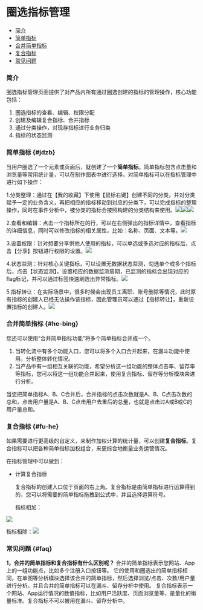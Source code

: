 # 圈选指标管理

* [简介](quan-xuan-zhi-biao-guan-li.md#jian-jie)
* [简单指标](quan-xuan-zhi-biao-guan-li.md#jdzb)
* [合并简单指标](quan-xuan-zhi-biao-guan-li.md#he-bing)
* [复合指标](quan-xuan-zhi-biao-guan-li.md#fu-he)
* [常见问题](quan-xuan-zhi-biao-guan-li.md#faq)

### **简介**

圈选指标管理页面提供了对产品内所有通过圈选创建的指标的管理操作，核心功能包括：

1. 圈选指标的查看、编辑、权限分配
2. 创建及编辑复合指标、合并指标
3. 通过分类操作，对现存指标进行业务归类
4. 指标的状态监测

### **简单指标** {#jdzb}

当用户圈选了一个元素或页面后，就创建了一个**简单指标**。简单指标包含点击量和浏览量等常用统计量，可以在制作图表中进行选择。对简单指标可以在指标管理中进行如下操作：

1.分类整理：通过在【我的收藏】下使用【鼠标右键】创建不同的分类，并对分类赋予一定的业务含义，再把相应的指标移动到对应的分类下，可以完成指标的整理操作，同时在事件分析中，被分类的指标会按照构建的分类结构来使用。![](https://docs.growingio.com/.gitbook/assets/zhi-biao-guan-li-xin-jian-fen-lei.png)![](https://docs.growingio.com/.gitbook/assets/zhi-biao-guan-li-fen-lei-2.png)![](https://docs.growingio.com/.gitbook/assets/shi-jian-fen-xi-zhi-biao-xia-la.png)

2.查看和编辑：点击一个指标所在的行，可以在右侧弹出的指标详情中，查看指标的详细信息，同时可以修改指标的相关属性，比如：名称、页面、文本等。![](https://docs.growingio.com/.gitbook/assets/zhi-biao-guan-li-xiang-qing.png)

3.设置权限：针对想要分享供他人使用的指标，可以单选或多选对应的指标后，点击【分享】按钮进行权限的设置。![](https://docs.growingio.com/.gitbook/assets/zhi-biao-guan-li-quan-xian.png)

4.状态监测：针对核心关键指标，可以设置无数据状态监测，勾选单个或多个指标后，点击【状态监测】，设置相应的数据监测周期，已监测的指标会出现对应的flag标记，并可以通过标签快速刷选出异常指标。![](https://docs.growingio.com/.gitbook/assets/zhi-biao-guan-li-jian-ce.png)

5.指标转让：在实际场景中，很多时候会出现员工离职、账号删除等情况，此时原有指标的创建人已经无法操作该指标，因此管理员可以通过【指标转让】，重新设置指标的创建人。![](https://docs.growingio.com/.gitbook/assets/zhi-biao-guan-li-gong-neng-qu.png)

### 合并简单指标 {#he-bing}

您还可以使用“合并简单指标功能”将多个简单指标合并成一个。

1. 当转化流中有多个功能入口，您可以将多个入口合并起来，在漏斗功能中使用，分析整体转化情况。
2. 当产品中有一组相互关联的功能，希望分析这一组功能的整体点击率、留存率等指标，您可以将这一组功能合并起来，使用复合指标、留存等分析模块来进行分析。

当您把简单指标A、B、C合并后，合并指标的点击次数就是A、B、C点击次数的总和，点击用户量是A、B、C点击用户去重后的总量，也就是点击过A或B或C的用户量总和。

### **复合指标** {#fu-he}

如果需要进行更高级的自定义，来制作加权计算的统计量，可以创建**复合指标**。复合指标可以把各种简单指标加权组合，来更综合地衡量业务运营情况。

在指标管理中可以做到：

* 计算复合指标

  复合指标的创建入口位于页面的右上角。复合指标是由简单指标进行运算得到的，您可以将需要的简单指标拖拽到公式中，并且选择运算符号。

  指标相加：

![](https://docs.growingio.com/.gitbook/assets/zhi-biao-guan-li-xiang-jia.png)

指标相除：![](https://docs.growingio.com/.gitbook/assets/zhi-biao-guan-li-xiang-chu.png)

### 常见问题 {#faq}

**1，合并的简单指标和复合指标有什么区别呢？** 合并的简单指标表示您网站、App上的一组功能点，比如多个注册入口按钮等。 它的使用和圈选出的简单指标相同，在单图等分析模块选择该合并的简单指标，然后选择浏览/点击、次数/用户量进行分析。并且合并的简单指标可以在漏斗、留存分析中使用。 复合指标表示一个网站、App运行情况的数值指标，比如用户活跃度、页面浏览量等，是量化的衡量标准。复合指标不可以被用在漏斗、留存分析中。

